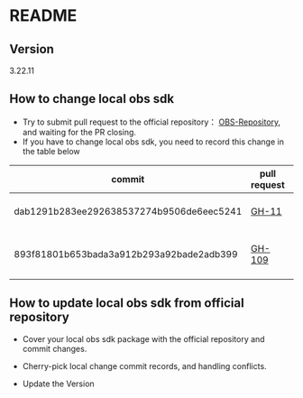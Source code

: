 # README

## Version

3.22.11

## How to change local obs sdk
- Try to submit pull request to the official repository：
[OBS-Repository](https://github.com/huaweicloud/huaweicloud-sdk-go-obs), and waiting for the PR closing.
- If you have to change local obs sdk, you need to record this change in the table below

| commit                                      | pull request                                          | description                 | date       |
|---------------------------------------------|-------------------------------------------------------|-----------------------------|------------|
| dab1291b283ee292638537274b9506de6eec5241    | [GH-11](https://github.com/huaweicloud/terraform-provider-hcs/huaweicloudstack/sdk/huaweicloud/pull/11)   | get proxy URL from env      | 2021.09.10 |
| 893f81801b653bada3a912b293a92bade2adb399    | [GH-109](https://github.com/huaweicloud/terraform-provider-hcs/huaweicloudstack/sdk/huaweicloud/pull/109) | support bucket cross-region | 2022.01.29 |


## How to update local obs sdk from official repository
- Cover your local obs sdk package with the official repository and commit changes.

- Cherry-pick local change commit records, and handling conflicts.

- Update the Version
